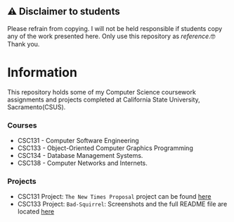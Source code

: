 ## ⚠️ Disclaimer to students

Please refrain from copying. I will not be held responsible if students copy any of the work presented here. Only use this repository as *reference*.🤓 Thank you.
# Information
This repository holds some of my Computer Science coursework assignments and projects completed at California State University, Sacramento(CSUS).

### Courses
- CSC131 - Computer Software Engineering
- CSC133 - Object-Oriented Computer Graphics Programming
- CSC134 - Database Management Systems.
- CSC138 - Computer Networks and Internets.
  
 ### Projects
 - CSC131 Project: `The New Times Proposal` project can be found [here](https://github.com/ddsooxo/Sac-State-CSC/tree/master/CSC131) 
 - CSC133 Project: `Bad-Squirrel`: Screenshots and the full README file are located [here](https://github.com/ddsooxo/Sac-State-CSC/blob/master/CSC133/CSC133-README.md)
